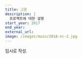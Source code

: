 ```yaml
---
title: 고온
description: |
  프로젝트에 대한 설명
start_year: 2017
end_year:
external_url:
image: /images/main/2018-nc-2.jpg
---
```


임시로 작성.
